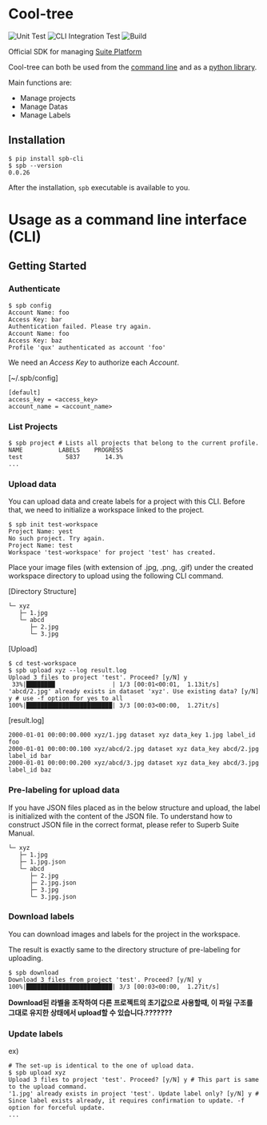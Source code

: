 <!-- <p align="center">
  <a href="http://suite-api.superb-ai.com/" target="blank"><img src="logo/cool-tree.png" width="200" height="200" alt="Cool-Tree Logo" /></a>
</p> -->

# Cool-tree

![Unit Test](https://github.com/Superb-AI-Suite/cool-tree/workflows/Unit%20Test/badge.svg)
![CLI Integration Test](https://github.com/Superb-AI-Suite/cool-tree/workflows/CLI%20Integration%20Test/badge.svg)
![Build](https://github.com/Superb-AI-Suite/cool-tree/workflows/Build/badge.svg)

Official SDK for managing [Suite Platform](https://suite.superb-ai.com)

Cool-tree can both be used from the [command line](#usage-as-a-command-line-interface-cli) and as a [python library](#usage-as-a-python-library).

Main functions are:

- Manage projects
- Manage Datas
- Manage Labels

## Installation

```shell
$ pip install spb-cli
$ spb --version
0.0.26
```
After the installation, `spb` executable is available to you.

# Usage as a command line interface (CLI)

## Getting Started

### Authenticate
```shell
$ spb config
Account Name: foo
Access Key: bar
Authentication failed. Please try again.
Account Name: foo
Access Key: baz
Profile 'qux' authenticated as account 'foo'
```

We need an *Access Key* to authorize each *Account*.

[~/.spb/config]
```
[default]
access_key = <access_key>
account_name = <account_name>
```


### List Projects
```shell
$ spb project # Lists all projects that belong to the current profile.
NAME          LABELS    PROGRESS
test            5837       14.3%
...
```

### Upload data
You can upload data and create labels for a project with this CLI. Before that, we need to initialize a workspace linked to the project.
```shell
$ spb init test-workspace
Project Name: yest
No such project. Try again.
Project Name: test
Workspace 'test-workspace' for project 'test' has created.
```

Place your image files (with extension of .jpg, .png, .gif) under the created workspace directory to upload using the following CLI command.

[Directory Structure]
```
└─ xyz
   ├─ 1.jpg
   └─ abcd
      ├─ 2.jpg
      └─ 3.jpg
```

[Upload]
```shell
$ cd test-workspace
$ spb upload xyz --log result.log
Upload 3 files to project 'test'. Proceed? [y/N] y
 33%|████████                | 1/3 [00:01<00:01,  1.13it/s]
'abcd/2.jpg' already exists in dataset 'xyz'. Use existing data? [y/N] y # use -f option for yes to all
100%|████████████████████████| 3/3 [00:03<00:00,  1.27it/s]
```


[result.log]
```
2000-01-01 00:00:00.000 xyz/1.jpg dataset xyz data_key 1.jpg label_id foo
2000-01-01 00:00:00.100 xyz/abcd/2.jpg dataset xyz data_key abcd/2.jpg label_id bar
2000-01-01 00:00:00.200 xyz/abcd/3.jpg dataset xyz data_key abcd/3.jpg label_id baz
```

### Pre-labeling for upload data
If you have JSON files placed as in the below structure and upload, the label is initialized with the content of the JSON file. To understand how to construct JSON file in the correct format, please refer to Superb Suite Manual.

```
└─ xyz
   ├─ 1.jpg
   ├─ 1.jpg.json
   └─ abcd
      ├─ 2.jpg
      ├─ 2.jpg.json
      ├─ 3.jpg
      └─ 3.jpg.json
```

### Download labels
You can download images and labels for the project in the workspace.

The result is exactly same to the directory structure of pre-labeling for uploading.
```shell
$ spb download
Download 3 files from project 'test'. Proceed? [y/N] y
100%|████████████████████████| 3/3 [00:03<00:00,  1.27it/s]
```

**Download된 라벨을 조작하여 다른 프로젝트의 초기값으로 사용할때, 이 파일 구조를 그대로 유지한 상태에서 upload할 수 있습니다.???????**


### Update labels

ex)
```shell
# The set-up is identical to the one of upload data.
$ spb upload xyz
Upload 3 files to project 'test'. Proceed? [y/N] y # This part is same to the upload command.
'1.jpg' already exists in project 'test'. Update label only? [y/N] y # Since label exists already, it requires confirmation to update. -f option for forceful update.
...
```

<!--

# Usage as a python library
### Client Authntication

To perform remote operations on Suite you first need to authenticate.
This requires a [Account-specific API-key].

To start the authentication process:

```
$ vim ~/.spb/config
[YOUR_PROFILE_NAME(Default : default)]
access_key=YOUT_ACCESS_KEY
account_name = YOUR_ACCOUNT_NAME
```
You can also directly use Access key and Account name to SDK. (Check, how to use)


### How to use

First. you need to authenticate and get client from SDK
```
# Use default profile in credentials
spb.client()

# Use other profile in credentials
spb.client(profile='OTHER_PROFILE_NAME')

# and also you can directly use account_name and access_key
spb.client(account_name='YOUR_ACCOUNT_NAME', access_key='YOUR_ACCESS_KEY')
```

Now, you can use Suite SDK in your project

#### Example #1 - Describe Project
```
import spb
from spb.command import Command
from spb.models import Project

def describe_project():
    spb.client()
    command = Command(type='describe_project')
    projects = spb.run(command=command)

if __name__ == "__main__":
    describe_project()

```
In this case, you can be seen Project list in your account


-->
